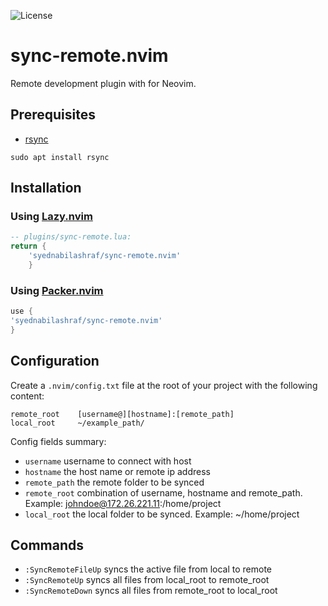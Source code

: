 ![License
](https://img.shields.io/github/license/syednabilashraf/sync-remote.nvim?color=%23000080&style=for-the-badge)

# sync-remote.nvim
Remote development plugin with for Neovim.

## Prerequisites
- [rsync](https://github.com/WayneD/rsync/blob/master/INSTALL.md)

```
sudo apt install rsync
```

## Installation


### Using [Lazy.nvim](https://github.com/folke/lazy.nvim)

```lua
-- plugins/sync-remote.lua:
return {
    'syednabilashraf/sync-remote.nvim'
    }
```

### Using [Packer.nvim](https://github.com/wbthomason/packer.nvim)
```lua
use {
'syednabilashraf/sync-remote.nvim'
}
```
    
## Configuration
Create a ```.nvim/config.txt``` file at the root of your project with the following content:

```
remote_root    [username@][hostname]:[remote_path]
local_root     ~/example_path/
```

Config fields summary:
- ```username```       username to connect with host
- ```hostname```       the host name or remote ip address
- ```remote_path```    the remote folder to be synced
- ```remote_root```    combination of username, hostname and remote_path. Example: johndoe@172.26.221.11:/home/project
- ```local_root```     the local folder to be synced. Example: ~/home/project

## Commands

- ```:SyncRemoteFileUp``` syncs the active file from local to remote
- ```:SyncRemoteUp``` syncs all files from local_root to remote_root
- ```:SyncRemoteDown``` syncs all files from remote_root to local_root
